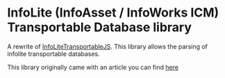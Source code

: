 # InfoLite (InfoAsset / InfoWorks ICM) Transportable Database library

A rewrite of [InfoLiteTransportableJS](https://github.com/sancarn/InfoLiteTransportableJS). This library allows the parsing of infolite transportable databases.

This library originally came with an article you can find [here](http://sancarn.github.io/Business/Water/ICMTransportables)
